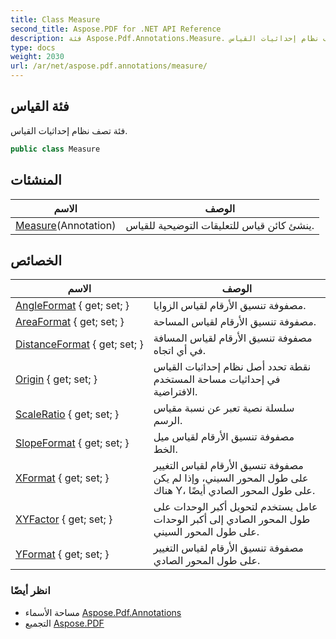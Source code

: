 ```yaml
---
title: Class Measure
second_title: Aspose.PDF for .NET API Reference
description: فئة Aspose.Pdf.Annotations.Measure. فئة تصف نظام إحداثيات القياس
type: docs
weight: 2030
url: /ar/net/aspose.pdf.annotations/measure/
---
```

## فئة القياس

فئة تصف نظام إحداثيات القياس.

```csharp
public class Measure
```

## المنشئات

| الاسم | الوصف |
| --- | --- |
| [Measure](measure/)(Annotation) | ينشئ كائن قياس للتعليقات التوضيحية للقياس. |

## الخصائص

| الاسم | الوصف |
| --- | --- |
| [AngleFormat](../../aspose.pdf.annotations/measure/angleformat/) { get; set; } | مصفوفة تنسيق الأرقام لقياس الزوايا. |
| [AreaFormat](../../aspose.pdf.annotations/measure/areaformat/) { get; set; } | مصفوفة تنسيق الأرقام لقياس المساحة. |
| [DistanceFormat](../../aspose.pdf.annotations/measure/distanceformat/) { get; set; } | مصفوفة تنسيق الأرقام لقياس المسافة في أي اتجاه. |
| [Origin](../../aspose.pdf.annotations/measure/origin/) { get; set; } | نقطة تحدد أصل نظام إحداثيات القياس في إحداثيات مساحة المستخدم الافتراضية. |
| [ScaleRatio](../../aspose.pdf.annotations/measure/scaleratio/) { get; set; } | سلسلة نصية تعبر عن نسبة مقياس الرسم. |
| [SlopeFormat](../../aspose.pdf.annotations/measure/slopeformat/) { get; set; } | مصفوفة تنسيق الأرقام لقياس ميل الخط. |
| [XFormat](../../aspose.pdf.annotations/measure/xformat/) { get; set; } | مصفوفة تنسيق الأرقام لقياس التغيير على طول المحور السيني، وإذا لم يكن هناك Y، على طول المحور الصادي أيضًا. |
| [XYFactor](../../aspose.pdf.annotations/measure/xyfactor/) { get; set; } | عامل يستخدم لتحويل أكبر الوحدات على طول المحور الصادي إلى أكبر الوحدات على طول المحور السيني. |
| [YFormat](../../aspose.pdf.annotations/measure/yformat/) { get; set; } | مصفوفة تنسيق الأرقام لقياس التغيير على طول المحور الصادي. |

### انظر أيضًا

* مساحة الأسماء [Aspose.Pdf.Annotations](../../aspose.pdf.annotations/)
* التجميع [Aspose.PDF](../../)